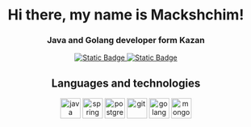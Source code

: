 <div id=header align=center>
  <h1>Hi there, my name is Mackshchim!</h1>
  <h3>Java and Golang developer form Kazan</h3>
</div>

<div id=contacts align=center>
  <a href=https://www.linkedin.com/in/mackshchim/ target=_blank> 
    <img alt="Static Badge" src="https://img.shields.io/badge/LinkedIn-%236495ED?style=for-the-badge&logo=LinkedIn">
  </a>
  <a href=https://t.me/mackshchim target=_blank>
    <img alt="Static Badge" src="https://img.shields.io/badge/Telegram-%236495ED?style=for-the-badge&logo=Telegram&logoColor=white"> 
  </a>
</div>

<div align=center>
  <h2>Languages and technologies</h2>
            <img src="https://cdn.jsdelivr.net/gh/devicons/devicon/icons/java/java-original.svg" 
              title=java width=40 height=40/>
            <img src="https://cdn.jsdelivr.net/gh/devicons/devicon/icons/spring/spring-original.svg" 
              title=spring width=40 height=40/>
            <img src="https://cdn.jsdelivr.net/gh/devicons/devicon/icons/postgresql/postgresql-original.svg" 
              title=postgresql width=40 height=40/>
            <img src="https://cdn.jsdelivr.net/gh/devicons/devicon/icons/git/git-original.svg" 
              title=git width=40 height=40/>
            <img src="https://cdn.jsdelivr.net/gh/devicons/devicon/icons/go/go-original-wordmark.svg" 
              title=golang width=40 height=40/>
            <img src="https://cdn.jsdelivr.net/gh/devicons/devicon/icons/mongodb/mongodb-original.svg" 
              title=mongodb width=40 height=40//>
</div>

<!--
**Mackshchim/Mackshchim** is a ✨ _special_ ✨ repository because its `README.md` (this file) appears on your GitHub profile.

Here are some ideas to get you started:

- 🔭 I’m currently working on ...
- 🌱 I’m currently learning ...
- 👯 I’m looking to collaborate on ...
- 🤔 I’m looking for help with ...
- 💬 Ask me about ...
- 📫 How to reach me: ...
- 😄 Pronouns: ...
- ⚡ Fun fact: ...
-->

